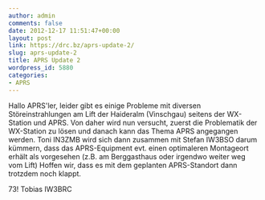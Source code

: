 ```yaml
---
author: admin
comments: false
date: 2012-12-17 11:51:47+00:00
layout: post
link: https://drc.bz/aprs-update-2/
slug: aprs-update-2
title: APRS Update 2
wordpress_id: 5880
categories:
- APRS
---
```


Hallo APRS'ler,
leider gibt es einige Probleme mit diversen Störeinstrahlungen am Lift der Haideralm (Vinschgau) seitens der WX-Station und APRS.
Von daher wird nun versucht, zuerst die Problematik der WX-Station zu lösen und danach kann das Thema APRS angegangen werden.
Toni IN3ZMB wird sich dann zusammen mit Stefan IW3BSO darum kümmern, dass das APRS-Equipment evt. einen optimaleren Montageort erhält als vorgesehen (z.B. am Berggasthaus oder irgendwo weiter weg vom Lift)
Hoffen wir, dass es mit dem geplanten APRS-Standort dann trotzdem noch klappt.

73!
Tobias
IW3BRC
